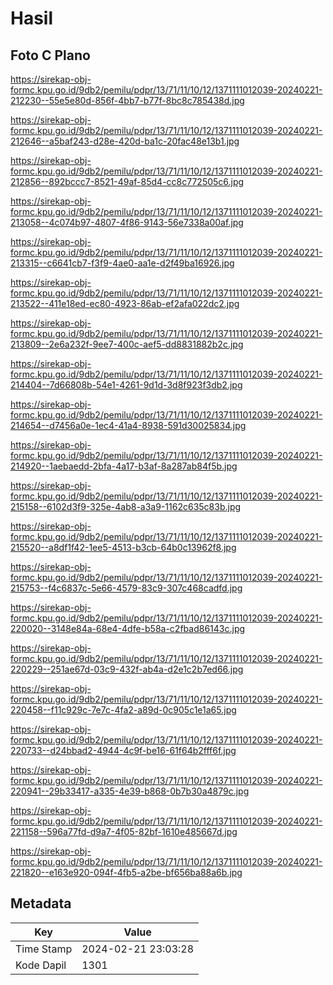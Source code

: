 # Hasil

## Foto C Plano

https://sirekap-obj-formc.kpu.go.id/9db2/pemilu/pdpr/13/71/11/10/12/1371111012039-20240221-212230--55e5e80d-856f-4bb7-b77f-8bc8c785438d.jpg

https://sirekap-obj-formc.kpu.go.id/9db2/pemilu/pdpr/13/71/11/10/12/1371111012039-20240221-212646--a5baf243-d28e-420d-ba1c-20fac48e13b1.jpg

https://sirekap-obj-formc.kpu.go.id/9db2/pemilu/pdpr/13/71/11/10/12/1371111012039-20240221-212856--892bccc7-8521-49af-85d4-cc8c772505c6.jpg

https://sirekap-obj-formc.kpu.go.id/9db2/pemilu/pdpr/13/71/11/10/12/1371111012039-20240221-213058--4c074b97-4807-4f86-9143-56e7338a00af.jpg

https://sirekap-obj-formc.kpu.go.id/9db2/pemilu/pdpr/13/71/11/10/12/1371111012039-20240221-213315--c6641cb7-f3f9-4ae0-aa1e-d2f49ba16926.jpg

https://sirekap-obj-formc.kpu.go.id/9db2/pemilu/pdpr/13/71/11/10/12/1371111012039-20240221-213522--411e18ed-ec80-4923-86ab-ef2afa022dc2.jpg

https://sirekap-obj-formc.kpu.go.id/9db2/pemilu/pdpr/13/71/11/10/12/1371111012039-20240221-213809--2e6a232f-9ee7-400c-aef5-dd8831882b2c.jpg

https://sirekap-obj-formc.kpu.go.id/9db2/pemilu/pdpr/13/71/11/10/12/1371111012039-20240221-214404--7d66808b-54e1-4261-9d1d-3d8f923f3db2.jpg

https://sirekap-obj-formc.kpu.go.id/9db2/pemilu/pdpr/13/71/11/10/12/1371111012039-20240221-214654--d7456a0e-1ec4-41a4-8938-591d30025834.jpg

https://sirekap-obj-formc.kpu.go.id/9db2/pemilu/pdpr/13/71/11/10/12/1371111012039-20240221-214920--1aebaedd-2bfa-4a17-b3af-8a287ab84f5b.jpg

https://sirekap-obj-formc.kpu.go.id/9db2/pemilu/pdpr/13/71/11/10/12/1371111012039-20240221-215158--6102d3f9-325e-4ab8-a3a9-1162c635c83b.jpg

https://sirekap-obj-formc.kpu.go.id/9db2/pemilu/pdpr/13/71/11/10/12/1371111012039-20240221-215520--a8df1f42-1ee5-4513-b3cb-64b0c13962f8.jpg

https://sirekap-obj-formc.kpu.go.id/9db2/pemilu/pdpr/13/71/11/10/12/1371111012039-20240221-215753--f4c6837c-5e66-4579-83c9-307c468cadfd.jpg

https://sirekap-obj-formc.kpu.go.id/9db2/pemilu/pdpr/13/71/11/10/12/1371111012039-20240221-220020--3148e84a-68e4-4dfe-b58a-c2fbad86143c.jpg

https://sirekap-obj-formc.kpu.go.id/9db2/pemilu/pdpr/13/71/11/10/12/1371111012039-20240221-220229--251ae67d-03c9-432f-ab4a-d2e1c2b7ed66.jpg

https://sirekap-obj-formc.kpu.go.id/9db2/pemilu/pdpr/13/71/11/10/12/1371111012039-20240221-220458--f11c929c-7e7c-4fa2-a89d-0c905c1e1a65.jpg

https://sirekap-obj-formc.kpu.go.id/9db2/pemilu/pdpr/13/71/11/10/12/1371111012039-20240221-220733--d24bbad2-4944-4c9f-be16-61f64b2fff6f.jpg

https://sirekap-obj-formc.kpu.go.id/9db2/pemilu/pdpr/13/71/11/10/12/1371111012039-20240221-220941--29b33417-a335-4e39-b868-0b7b30a4879c.jpg

https://sirekap-obj-formc.kpu.go.id/9db2/pemilu/pdpr/13/71/11/10/12/1371111012039-20240221-221158--596a77fd-d9a7-4f05-82bf-1610e485667d.jpg

https://sirekap-obj-formc.kpu.go.id/9db2/pemilu/pdpr/13/71/11/10/12/1371111012039-20240221-221820--e163e920-094f-4fb5-a2be-bf656ba88a6b.jpg


## Metadata

| Key        | Value               |
| ---------- | ------------------- |
| Time Stamp | 2024-02-21 23:03:28 |
| Kode Dapil | 1301                |



